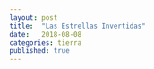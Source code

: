 ```yaml
---
layout: post
title:  "Las Estrellas Invertidas"
date:   2018-08-08 
categories: tierra 
published: true
---
```


